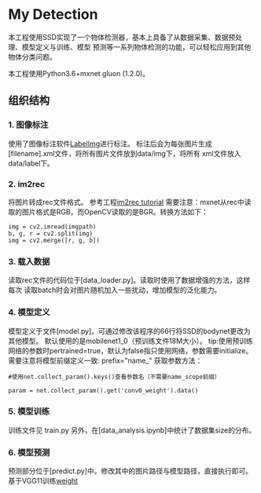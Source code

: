 # My Detection
本工程使用SSD实现了一个物体检测器，基本上具备了从数据采集、数据预处理、模型定义与训练、模型
预测等一系列物体检测的功能，可以轻松应用到其他物体分类问题。

本工程使用Python3.6+mxnet gluon (1.2.0)。

## 组织结构
### 1. 图像标注

使用了图像标注软件[LabelImg](https://github.com/tzutalin/labelImg)进行标注。
标注后会为每张图片生成\[filename\].xml文件，将所有图片文件放到data/img下，将所有
xml文件放入data/label下。

### 2.  im2rec
将图片转成rec文件格式。
参考工程[im2rec tutorial](https://github.com/leocvml/mxnet-im2rec_tutorial)
需要注意：mxnet从rec中读取的图片格式是RGB，而OpenCV读取的是BGR。转换方法如下：
```cython
img = cv2.imread(imgpath)
b, g, r = cv2.split(img)
img = cv2.merge([r, g, b])
```

### 3. 载入数据
读取rec文件的代码位于[data_loader.py]。读取时使用了数据增强的方法，这样每次
读取batch时会对图片随机加入一些扰动，增加模型的泛化能力。

### 4. 模型定义

模型定义于文件[model.py]。可通过修改该程序的66行将SSD的bodynet更改为其他模型。
默认使用的是mobilenet1_0（预训练文件18M大小）。
tip:使用预训练网络的参数时pertrained=true，默认为false指只使用网络，参数需要initialize。
需要注意将模型前缀定义一致: prefix="name_"
获取参数方法：
```cython
#使用net.collect_param().keys()查看参数名（不需要name_scope前缀）

param = net.collect_param().get('conv0_weight').data()
```

### 5. 模型训练
训练文件见 train.py 
另外，在[data_analysis.ipynb]中统计了数据集size的分布。

### 6. 模型预测

预测部分位于[predict.py]中。修改其中的图片路径与模型路径，直接执行即可。
基于VGG11训练[weight]()